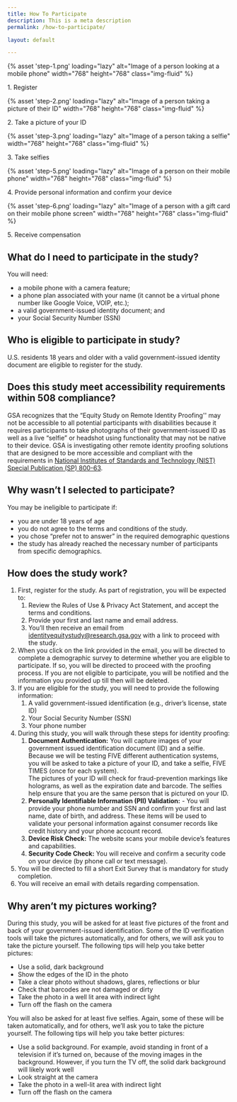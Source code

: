 ```yaml
---
title: How To Participate
description: This is a meta description
permalink: /how-to-participate/

layout: default

---
```


  <div class="grid-row grid-gap-2 how-to-images animation-chain">
    <div class="grid-col-6 mobile-lg:grid-col-4 tablet:grid-col fade-in">
		{% asset 'step-1.png' loading="lazy" alt="Image of a person looking at a mobile phone" width="768" height="768" class="img-fluid" %}
		<p>1. Register</p>
	</div>
   <div class="grid-col-6 mobile-lg:grid-col-4 tablet:grid-col fade-in">
   		{% asset 'step-2.png' loading="lazy" alt="Image of a person taking a picture of their ID"  width="768" height="768" class="img-fluid" %}
	  	<p>2. Take a picture of your ID</p>
	 </div>
    <div class="grid-col-6 mobile-lg:grid-col-4 tablet:grid-col fade-in">
		{% asset 'step-3.png' loading="lazy" alt="Image of a person taking a selfie"  width="768" height="768" class="img-fluid" %}
	  	<p>3. Take selfies</p>
	</div>
    <div class="grid-col-6 mobile-lg:grid-col-4 tablet:grid-col fade-in">
		{% asset 'step-5.png' loading="lazy" alt="Image of a person on their mobile phone"  width="768" height="768" class="img-fluid" %}
	  	<p>4. Provide personal information and confirm your device</p>
	</div>
    <div class="grid-col-6 mobile-lg:grid-col-4 tablet:grid-col fade-in">
		{% asset 'step-6.png' loading="lazy" alt="Image of a person with a gift card on their mobile phone screen"  width="768" height="768" class="img-fluid" %}
	  	<p>5. Receive compensation</p>
	  </div>
  </div>



## What do I need to participate in the study?

<p class="margin-bottom-0">You will need:</p>
<ul class="checklist margin-top-1">
<li>a mobile phone with a camera feature;</li>
<li>a phone plan associated with your name (it cannot be a virtual phone number like Google Voice, VOIP, etc.);</li>
<li>a valid government-issued identity document; and</li>
<li>your Social Security Number (SSN)</li>
</ul>

## Who is eligible to participate in study?

U.S. residents 18 years and older with a valid government-issued identity document are eligible to register for the study.

## Does this study meet accessibility requirements within 508 compliance? 

GSA recognizes that the “Equity Study on Remote Identity Proofing'' may not be accessible to all potential participants with disabilities because it requires participants  to take photographs of their government-issued ID as well as a live “selfie” or headshot using functionality that may not be native to their device. GSA is investigating other remote identity proofing solutions that are designed to be more accessible and compliant with the requirements in <a href="https://pages.nist.gov/800-63-3/sp800-63-3.html" target="_blank" rel="noopener" class="usa-link usa-link--external">National Institutes of Standards and Technology (NIST) Special Publication (SP) 800-63</a>. 

## Why wasn’t I selected to participate?

You may be ineligible to participate if:

- you are under 18 years of age
- you do not agree to the terms and conditions of the study.
- you chose “prefer not to answer” in the required demographic questions
- the study has already reached the necessary number of participants from specific demographics.

## How does the study work?

<ol class="upper-alpha-list">
	<li>First, register for the study. As part of registration, you will be expected to:
		<ol class="lower-alpha-list">
			<li>Review the Rules of Use &amp; Privacy Act Statement, and accept the terms and conditions.</li>
			<li>Provide your first and last name and email address.</li>
			<li>You’ll then receive an email from <a href="mailto:identityequitystudy@research.gsa.gov">identityequitystudy@research.gsa.gov</a> with a link to proceed with the study.</li>
		</ol>
	</li>
	<li>When you click on the link provided in the email, you will be directed to complete a demographic survey to determine whether you are eligible to participate. If so, you will be directed to proceed with the proofing process. If you are not eligible to participate, you will be notified and the information you provided up till then will be deleted. </li>
	<li>If you are eligible for the study, you will need to provide the following information:
		<ol class="numeric-list">
			<li>A valid government-issued identification (e.g., driver’s license, state ID)</li>
			<li>Your Social Security Number (SSN)</li>
			<li>Your phone number</li>
		</ol>	
	</li>
	<li>During this study, you will walk through these steps for identity proofing:
		<ol class="numeric-list">
			<li><strong>Document Authentication:</strong> You will capture images of your government issued identification document (ID) and a selfie. Because we will be testing FIVE different authentication systems, you will be asked to take a picture of your ID, and take a selfie, FIVE TIMES (once for each system).<br />The pictures of your ID will check for fraud-prevention markings like holograms, as well as the expiration date and barcode. The selfies help ensure that you are the same person that is pictured on your ID.</li>
			<li><strong>Personally Identifiable Information (PII) Validation:</strong> - You will provide your phone number and SSN and confirm your first and last name, date of birth, and address. These items will be used to validate your personal information against consumer records like credit history and your phone account record.</li>
			<li><strong>Device Risk Check:</strong> The website scans your mobile device’s features and capabilities.</li>
			<li><strong>Security Code Check:</strong> You will receive and confirm a security code on your device (by phone call or text message).</li>
		</ol>
	</li>
	<li>You will be directed to fill a short Exit Survey that is mandatory for study completion.</li>
	<li>You will receive an email with details regarding compensation.</li>
</ol>

## Why aren’t my pictures working?

During this study, you will be asked for at least five pictures of the front and back of your government-issued identification. Some of the ID verification tools will take the pictures automatically, and for others, we will ask you to take the picture yourself. The following tips will help you take better pictures: 
- Use a solid, dark background
- Show the edges of the ID in the photo
- Take a clear photo without shadows, glares, reflections or blur
- Check that barcodes are not damaged or dirty
- Take the photo in a well lit area with indirect light
- Turn off the flash on the camera

You will also be asked for at least five selfies. Again, some of these will be taken automatically, and for others, we’ll ask you to take the picture yourself. The following tips will help you take better pictures:
- Use a solid background. For example, avoid standing in front of a television if it’s turned on, because of the moving images in the background. However, if you turn the TV off, the solid dark background will likely work well
- Look straight at the camera 
- Take the photo in a well-lit area with indirect light
- Turn off the flash on the camera

